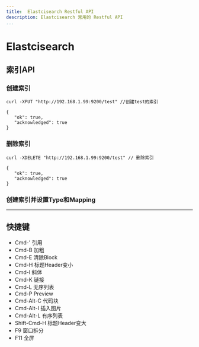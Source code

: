 ```yaml
---
title:  Elastcisearch Restful API
description: Elastcisearch 常用的 Restful API
...
```


# Elastcisearch

## 索引API
### 创建索引
```
curl -XPUT "http://192.168.1.99:9200/test" //创建test的索引
```
```
{
   "ok": true,
   "acknowledged": true
}
```
### 删除索引
```
curl -XDELETE "http://192.168.1.99:9200/test" // 删除索引
```
```
{
   "ok": true,
   "acknowledged": true
}
```
### 创建索引并设置Type和Mapping
-------------------


## 快捷键

- Cmd-' 引用
- Cmd-B	加粗
- Cmd-E	 清除Block
- Cmd-H	 标题Header变小
- Cmd-I	   斜体
- Cmd-K	  链接
- Cmd-L	 无序列表
- Cmd-P	 Preview
- Cmd-Alt-C	 代码块
- Cmd-Alt-I	 插入图片
- Cmd-Alt-L	有序列表
- Shift-Cmd-H  标题Header变大
- F9	 窗口拆分
- F11	全屏


